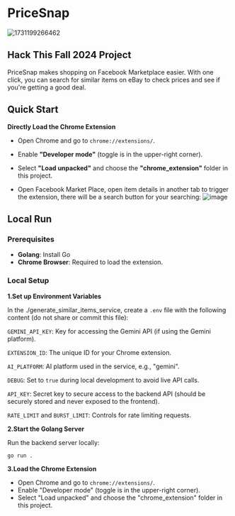 # PriceSnap

![1731199266462](https://github.com/user-attachments/assets/a2c0d6e7-b552-4e6a-b21d-9b4424c93a91)


## Hack This Fall 2024 Project

PriceSnap makes shopping on Facebook Marketplace easier. With one click, you can search for similar items on eBay to check prices and see if you're getting a good deal.

## Quick Start

**Directly Load the Chrome Extension**

- Open Chrome and go to `chrome://extensions/`.

- Enable **"Developer mode"** (toggle is in the upper-right corner).

- Select **"Load unpacked"** and choose the **"chrome_extension"** folder in this project.
  
- Open Facebook Market Place, open item details in another tab to trigger the extension, there will be a search button for your searching:
  ![image](https://github.com/user-attachments/assets/102711ad-1c4e-4173-b4c5-5ee4d6704142)


  

## Local Run

### Prerequisites

- **Golang**: Install Go 
- **Chrome Browser**: Required to load the extension.

### Local Setup

**1.Set up Environment Variables**

In the ./generate_similar_items_service, create a `.env` file with the following content (do not share or commit this file):

`GEMINI_API_KEY`: Key for accessing the Gemini API (if using the Gemini platform).

`EXTENSION_ID`: The unique ID for your Chrome extension.

`AI_PLATFORM`: AI platform used in the service, e.g., "gemini".

`DEBUG`: Set to `true` during local development to avoid live API calls.

`API_KEY`: Secret key to secure access to the backend API (should be securely stored and never exposed to the frontend).

`RATE_LIMIT` and `BURST_LIMIT`: Controls for rate limiting requests.

**2.Start the Golang Server**

Run the backend server locally:

```
go run .
```

**3.Load the Chrome Extension**

- Open Chrome and go to `chrome://extensions/`.
- Enable "Developer mode" (toggle is in the upper-right corner).
- Select "Load unpacked" and choose the "chrome_extension" folder in this project.
